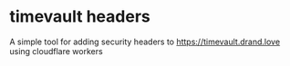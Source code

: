 # timevault headers

A simple tool for adding security headers to https://timevault.drand.love using cloudflare workers